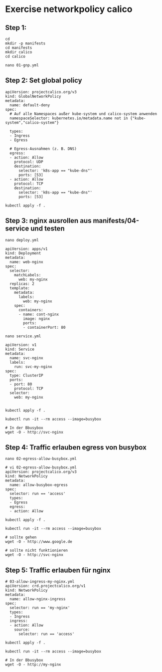 # Exercise networkpolicy calico

## Step 1:

```
cd
mkdir -p manifests
cd manifests
mkdir calico
cd calico
```

```
nano 01-gnp.yml
```

## Step 2: Set global policy

```
apiVersion: projectcalico.org/v3
kind: GlobalNetworkPolicy
metadata:
  name: default-deny
spec:
  # Auf alle Namespaces außer kube-system und calico-system anwenden
  namespaceSelector: kubernetes.io/metadata.name not in {"kube-system","calico-system"}

  types:
  - Ingress
  - Egress

  # Egress-Ausnahmen (z. B. DNS)
  egress:
  - action: Allow
    protocol: UDP
    destination:
      selector: 'k8s-app == "kube-dns"'
      ports: [53]
  - action: Allow
    protocol: TCP
    destination:
      selector: 'k8s-app == "kube-dns"'
      ports: [53]
```

```
kubectl apply -f .
```

## Step 3: nginx ausrollen aus manifests/04-service und testen

```
nano deploy.yml 
```

```
apiVersion: apps/v1
kind: Deployment
metadata:
  name: web-nginx
spec:
  selector:
    matchLabels:
      web: my-nginx
  replicas: 2
  template:
    metadata:
      labels:
        web: my-nginx
    spec:
      containers:
      - name: cont-nginx
        image: nginx
        ports:
        - containerPort: 80
```

```
nano service.yml
```


```
apiVersion: v1
kind: Service
metadata:
  name: svc-nginx
  labels:
    run: svc-my-nginx
spec:
  type: ClusterIP
  ports:
  - port: 80
    protocol: TCP
  selector:
    web: my-nginx      
        
```        

```
kubectl apply -f . 
```

```
kubectl run -it --rm access --image=busybox 
```

```
# In der Bbusybox 
wget -O - http://svc-nginx 
```

## Step 4: Traffic erlauben egress von busybox 

```
nano 02-egress-allow-busybox.yml  
```

```
# vi 02-egress-allow-busybox.yml
apiVersion: projectcalico.org/v3
kind: NetworkPolicy
metadata:
  name: allow-busybox-egress
spec:
  selector: run == 'access'
  types:
  - Egress
  egress:
  - action: Allow
```

```
kubectl apply -f . 
```

```
kubectl run -it --rm access --image=busybox
```

```
# sollte gehen 
wget -O - http://www.google.de

# sollte nicht funktionieren
wget -O - http://svc-nginx
```

## Step 5: Traffic erlauben für nginx 

```
# 03-allow-ingress-my-nginx.yml 
apiVersion: crd.projectcalico.org/v1
kind: NetworkPolicy
metadata:
  name: allow-nginx-ingress
spec:
  selector: run == 'my-nginx'
  types:
  - Ingress
  ingress:
  - action: Allow
    source:
      selector: run == 'access'
```

```
kubectl apply -f .
```

```
kubectl run -it --rm access --image=busybox 
```

```
# In der Bbusybox 
wget -O - http://my-nginx 
```
